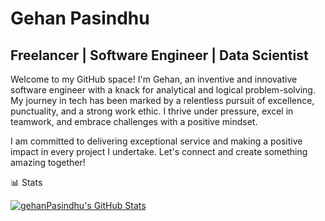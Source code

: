 # Gehan Pasindhu

## Freelancer | Software Engineer | Data Scientist 

Welcome to my GitHub space! I'm Gehan, an inventive and innovative software engineer with a knack for analytical and logical problem-solving. My journey in tech has been marked by a relentless pursuit of excellence, punctuality, and a strong work ethic. I thrive under pressure, excel in teamwork, and embrace challenges with a positive mindset.

I am committed to delivering exceptional service and making a positive impact in every project I undertake. Let's connect and create something amazing together!

📊 Stats

 <a href="https://awesome-github-stats.azurewebsites.net/index.html??cardType=level&theme=ocean-dark&Border=151A28&Ring=11DD2E&Title=11DD2E">
    <img alt="gehanPasindhu's GitHub Stats" src="https://awesome-github-stats.azurewebsites.net/user-stats/gehanPasindhu?cardType=level&theme=ocean-dark&Border=151A28&Ring=11DD2E&Title=11DD2E"/>
</a>
